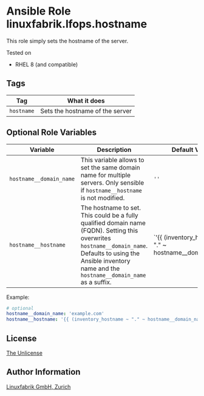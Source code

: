 # Ansible Role linuxfabrik.lfops.hostname

This role simply sets the hostname of the server.

Tested on

* RHEL 8 (and compatible)


## Tags

| Tag        | What it does                    |
| ---        | ------------                    |
| `hostname` | Sets the hostname of the server |


## Optional Role Variables

| Variable                | Description                                                                                                                                                        | Default Value                                                            |
| --------                | -----------                                                                                                                                                        | -------------                                                            |
| `hostname__domain_name` | This variable allows to set the same domain name for multiple servers. Only sensible if `hostname__hostname` is not modified.                                      | `''`                                                                     |
| `hostname__hostname`    | The hostname to set. This could be a fully qualified domain name (FQDN). Setting this overwrites `hostname__domain_name`. Defaults to using the Ansible inventory name and the `hostname__domain_name` as a suffix. | `'{{ (inventory_hostname ~ "." ~ hostname__domain_name) | trim(".") }}'` |

Example:
```yaml
# optional
hostname__domain_name: 'example.com'
hostname__hostname: '{{ (inventory_hostname ~ "." ~ hostname__domain_name) | trim(".") }}'
```


## License

[The Unlicense](https://unlicense.org/)


## Author Information

[Linuxfabrik GmbH, Zurich](https://www.linuxfabrik.ch)
